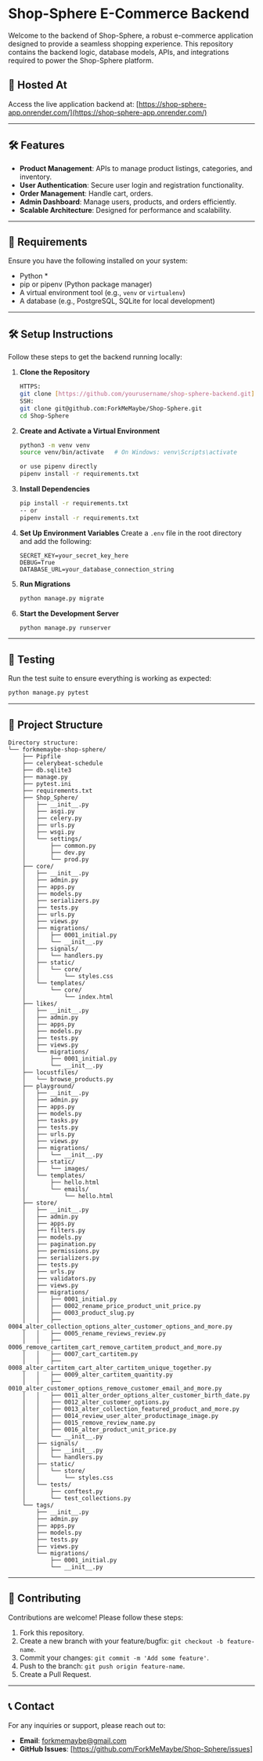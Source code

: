 # Shop-Sphere E-Commerce Backend

Welcome to the backend of Shop-Sphere, a robust e-commerce application designed to provide a seamless shopping experience. This repository contains the backend logic, database models, APIs, and integrations required to power the Shop-Sphere platform.

## 🚀 Hosted At

Access the live application backend at: [https://shop-sphere-app.onrender.com/](https://shop-sphere-app.onrender.com/)

---

## 🛠️ Features

- **Product Management**: APIs to manage product listings, categories, and inventory.
- **User Authentication**: Secure user login and registration functionality.
- **Order Management**: Handle cart, orders.
- **Admin Dashboard**: Manage users, products, and orders efficiently.
- **Scalable Architecture**: Designed for performance and scalability.

---

## 🛑 Requirements

Ensure you have the following installed on your system:

- Python *
- pip or pipenv (Python package manager)
- A virtual environment tool (e.g., `venv` or `virtualenv`)
- A database (e.g., PostgreSQL, SQLite for local development)

---

## 🛠️ Setup Instructions

Follow these steps to get the backend running locally:

1. **Clone the Repository**
   ```bash
   HTTPS:
   git clone [https://github.com/yourusername/shop-sphere-backend.git](https://github.com/ForkMeMaybe/Shop-Sphere.git)
   SSH:
   git clone git@github.com:ForkMeMaybe/Shop-Sphere.git
   cd Shop-Sphere
   ```

2. **Create and Activate a Virtual Environment**
   ```bash
   python3 -m venv venv
   source venv/bin/activate   # On Windows: venv\Scripts\activate

   or use pipenv directly
   pipenv install -r requirements.txt
   ```

3. **Install Dependencies**
   ```bash
   pip install -r requirements.txt
   -- or
   pipenv install -r requirements.txt
   ```

4. **Set Up Environment Variables**
   Create a `.env` file in the root directory and add the following:
   ```env
   SECRET_KEY=your_secret_key_here
   DEBUG=True
   DATABASE_URL=your_database_connection_string
   ```

5. **Run Migrations**
   ```bash
   python manage.py migrate
   ```

6. **Start the Development Server**
   ```bash
   python manage.py runserver
   ```

---

## 🧪 Testing

Run the test suite to ensure everything is working as expected:

```bash
python manage.py pytest
```

---

## 📁 Project Structure

```plaintext
Directory structure:
└── forkmemaybe-shop-sphere/
    ├── Pipfile
    ├── celerybeat-schedule
    ├── db.sqlite3
    ├── manage.py
    ├── pytest.ini
    ├── requirements.txt
    ├── Shop_Sphere/
    │   ├── __init__.py
    │   ├── asgi.py
    │   ├── celery.py
    │   ├── urls.py
    │   ├── wsgi.py
    │   └── settings/
    │       ├── common.py
    │       ├── dev.py
    │       └── prod.py
    ├── core/
    │   ├── __init__.py
    │   ├── admin.py
    │   ├── apps.py
    │   ├── models.py
    │   ├── serializers.py
    │   ├── tests.py
    │   ├── urls.py
    │   ├── views.py
    │   ├── migrations/
    │   │   ├── 0001_initial.py
    │   │   └── __init__.py
    │   ├── signals/
    │   │   └── handlers.py
    │   ├── static/
    │   │   └── core/
    │   │       └── styles.css
    │   └── templates/
    │       └── core/
    │           └── index.html
    ├── likes/
    │   ├── __init__.py
    │   ├── admin.py
    │   ├── apps.py
    │   ├── models.py
    │   ├── tests.py
    │   ├── views.py
    │   └── migrations/
    │       ├── 0001_initial.py
    │       └── __init__.py
    ├── locustfiles/
    │   └── browse_products.py
    ├── playground/
    │   ├── __init__.py
    │   ├── admin.py
    │   ├── apps.py
    │   ├── models.py
    │   ├── tasks.py
    │   ├── tests.py
    │   ├── urls.py
    │   ├── views.py
    │   ├── migrations/
    │   │   └── __init__.py
    │   ├── static/
    │   │   └── images/
    │   └── templates/
    │       ├── hello.html
    │       └── emails/
    │           └── hello.html
    ├── store/
    │   ├── __init__.py
    │   ├── admin.py
    │   ├── apps.py
    │   ├── filters.py
    │   ├── models.py
    │   ├── pagination.py
    │   ├── permissions.py
    │   ├── serializers.py
    │   ├── tests.py
    │   ├── urls.py
    │   ├── validators.py
    │   ├── views.py
    │   ├── migrations/
    │   │   ├── 0001_initial.py
    │   │   ├── 0002_rename_price_product_unit_price.py
    │   │   ├── 0003_product_slug.py
    │   │   ├── 0004_alter_collection_options_alter_customer_options_and_more.py
    │   │   ├── 0005_rename_reviews_review.py
    │   │   ├── 0006_remove_cartitem_cart_remove_cartitem_product_and_more.py
    │   │   ├── 0007_cart_cartitem.py
    │   │   ├── 0008_alter_cartitem_cart_alter_cartitem_unique_together.py
    │   │   ├── 0009_alter_cartitem_quantity.py
    │   │   ├── 0010_alter_customer_options_remove_customer_email_and_more.py
    │   │   ├── 0011_alter_order_options_alter_customer_birth_date.py
    │   │   ├── 0012_alter_customer_options.py
    │   │   ├── 0013_alter_collection_featured_product_and_more.py
    │   │   ├── 0014_review_user_alter_productimage_image.py
    │   │   ├── 0015_remove_review_name.py
    │   │   ├── 0016_alter_product_unit_price.py
    │   │   └── __init__.py
    │   ├── signals/
    │   │   ├── __init__.py
    │   │   └── handlers.py
    │   ├── static/
    │   │   └── store/
    │   │       └── styles.css
    │   └── tests/
    │       ├── conftest.py
    │       └── test_collections.py
    └── tags/
        ├── __init__.py
        ├── admin.py
        ├── apps.py
        ├── models.py
        ├── tests.py
        ├── views.py
        └── migrations/
            ├── 0001_initial.py
            └── __init__.py
```

---

## 🤝 Contributing

Contributions are welcome! Please follow these steps:

1. Fork this repository.
2. Create a new branch with your feature/bugfix: `git checkout -b feature-name`.
3. Commit your changes: `git commit -m 'Add some feature'`.
4. Push to the branch: `git push origin feature-name`.
5. Create a Pull Request.
---

## 📞 Contact

For any inquiries or support, please reach out to:

- **Email**: forkmemaybe@gmail.com
- **GitHub Issues**: [https://github.com/ForkMeMaybe/Shop-Sphere/issues]

